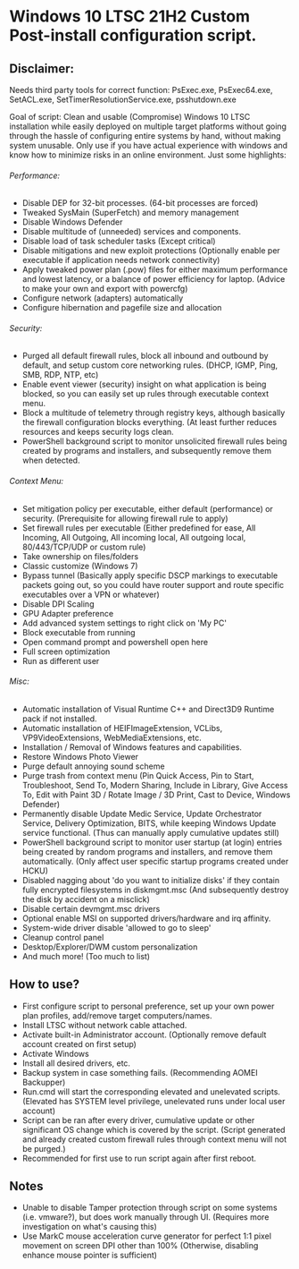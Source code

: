 # Windows 10 LTSC 21H2 Custom Post-install configuration script.

## Disclaimer: 

Needs third party tools for correct function: PsExec.exe, PsExec64.exe, SetACL.exe, SetTimerResolutionService.exe, psshutdown.exe

Goal of script: Clean and usable (Compromise) Windows 10 LTSC installation while easily deployed on multiple target platforms without going through the hassle of configuring entire systems by hand, without making system unusable.
Only use if you have actual experience with windows and know how to minimize risks in an online environment. Just some highlights:

###### Performance:

- Disable DEP for 32-bit processes. (64-bit processes are forced)
- Tweaked SysMain (SuperFetch) and memory management
- Disable Windows Defender
- Disable multitude of (unneeded) services and components.
- Disable load of task scheduler tasks (Except critical)
- Disable mitigations and new exploit protections (Optionally enable per executable if application needs network connectivity)
- Apply tweaked power plan (.pow) files for either maximum performance and lowest latency, or a balance of power efficiency for laptop. (Advice to make your own and export with powercfg)
- Configure network (adapters) automatically
- Configure hibernation and pagefile size and allocation

###### Security:

- Purged all default firewall rules, block all inbound and outbound by default, and setup custom core networking rules. (DHCP, IGMP, Ping, SMB, RDP, NTP, etc)
- Enable event viewer (security) insight on what application is being blocked, so you can easily set up rules through executable context menu.
- Block a multitude of telemetry through registry keys, although basically the firewall configuration blocks everything. (At least further reduces resources and keeps security logs clean.
- PowerShell background script to monitor unsolicited firewall rules being created by programs and installers, and subsequently remove them when detected.

###### Context Menu:

- Set mitigation policy per executable, either default (performance) or security. (Prerequisite for allowing firewall rule to apply)
- Set firewall rules per executable (Either predefined for ease, All Incoming, All Outgoing, All incoming local, All outgoing local, 80/443/TCP/UDP or custom rule)
- Take ownership on files/folders
- Classic customize (Windows 7)
- Bypass tunnel (Basically apply specific DSCP markings to executable packets going out, so you could have router support and route specific executables over a VPN or whatever)
- Disable DPI Scaling
- GPU Adapter preference
- Add advanced system settings to right click on 'My PC'
- Block executable from running
- Open command prompt and powershell open here
- Full screen optimization
- Run as different user

###### Misc:
- Automatic installation of Visual Runtime C++ and Direct3D9 Runtime pack if not installed.
- Automatic installation of HEIFImageExtension, VCLibs, VP9VideoExtensions, WebMediaExtensions, etc.
- Installation / Removal of Windows features and capabilities.
- Restore Windows Photo Viewer
- Purge default annoying sound scheme
- Purge trash from context menu (Pin Quick Access, Pin to Start, Troubleshoot, Send To, Modern Sharing, Include in Library, Give Access To, Edit with Paint 3D / Rotate Image / 3D Print, Cast to Device, Windows Defender)
- Permanently disable Update Medic Service, Update Orchestrator Service, Delivery Optimization, BITS, while keeping Windows Update service functional. (Thus can manually apply cumulative updates still)
- PowerShell background script to monitor user startup (at login) entries being created by random programs and installers, and remove them automatically. (Only affect user specific startup programs created under HCKU)
- Disabled nagging about 'do you want to initialize disks' if they contain fully encrypted filesystems in diskmgmt.msc (And subsequently destroy the disk by accident on a misclick)
- Disable certain devmgmt.msc drivers
- Optional enable MSI on supported drivers/hardware and irq affinity.
- System-wide driver disable 'allowed to go to sleep'
- Cleanup control panel
- Desktop/Explorer/DWM custom personalization
- And much more! (Too much to list)

## How to use?
- First configure script to personal preference, set up your own power plan profiles, add/remove target computers/names. 
- Install LTSC without network cable attached.
- Activate built-in Administrator account. (Optionally remove default account created on first setup)
- Activate Windows
- Install all desired drivers, etc.
- Backup system in case something fails. (Recommending AOMEI Backupper)
- Run.cmd will start the corresponding elevated and unelevated scripts. (Elevated has SYSTEM level privilege, unelevated runs under local user account) 
- Script can be ran after every driver, cumulative update or other significant OS change which is covered by the script. (Script generated and already created custom firewall rules through context menu will not be purged.)
- Recommended for first use to run script again after first reboot.

## Notes
- Unable to disable Tamper protection through script on some systems (i.e. vmware?), but does work manually through UI. (Requires more investigation on what's causing this)
- Use MarkC mouse acceleration curve generator for perfect 1:1 pixel movement on screen DPI other than 100% (Otherwise, disabling enhance mouse pointer is sufficient)